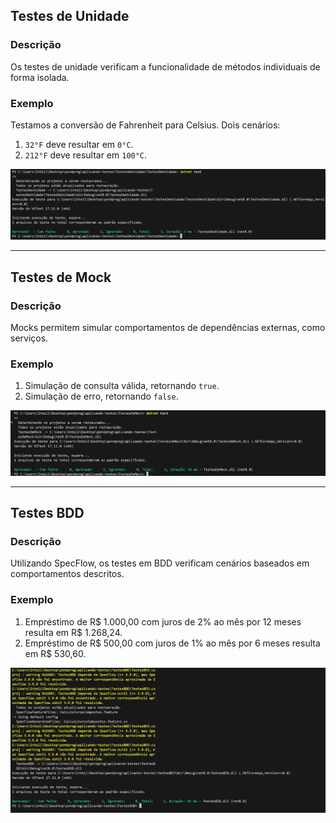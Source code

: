 ## Testes de Unidade
### Descrição
Os testes de unidade verificam a funcionalidade de métodos individuais de forma isolada.

### Exemplo
Testamos a conversão de Fahrenheit para Celsius. Dois cenários:
1. `32°F` deve resultar em `0°C`.
2. `212°F` deve resultar em `100°C`.

![alt text](image.png)

---

## Testes de Mock
### Descrição
Mocks permitem simular comportamentos de dependências externas, como serviços.

### Exemplo
1. Simulação de consulta válida, retornando `true`.
2. Simulação de erro, retornando `false`.

![alt text](image-1.png)

---

## Testes BDD
### Descrição
Utilizando SpecFlow, os testes em BDD verificam cenários baseados em comportamentos descritos.

### Exemplo
1. Empréstimo de R$ 1.000,00 com juros de 2% ao mês por 12 meses resulta em R$ 1.268,24.
2. Empréstimo de R$ 500,00 com juros de 1% ao mês por 6 meses resulta em R$ 530,60.

![alt text](image-2.png)

